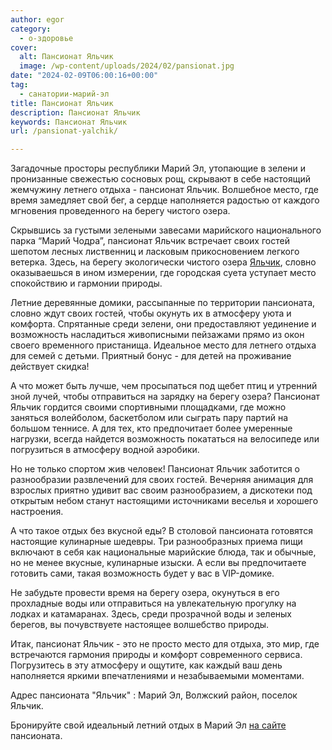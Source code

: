 ```yaml
---
author: egor
category:
  - о-здоровье
cover:
  alt: Пансионат Яльчик
  image: /wp-content/uploads/2024/02/pansionat.jpg
date: "2024-02-09T06:00:16+00:00"
tag:
  - санатории-марий-эл
title: Пансионат Яльчик
description: Пансионат Яльчик
keywords: Пансионат Яльчик
url: /pansionat-yalchik/

---
```

Загадочные просторы республики Марий Эл, утопающие в зелени и пронизанные свежестью сосновых рощ, скрывают в себе настоящий жемчужину летнего отдыха \- пансионат Яльчик. Волшебное место, где время замедляет свой бег, а сердце наполняется радостью от каждого мгновения проведенного на берегу чистого озера.

Скрывшись за густыми зелеными завесами марийского национального парка “Марий Чодра”, пансионат Яльчик встречает своих гостей шепотом лесных лиственниц и ласковым прикосновением легкого ветерка. Здесь, на берегу экологически чистого озера [Яльчик](/ozero-yalchik/), словно оказываешься в ином измерении, где городская суета уступает место спокойствию и гармонии природы.

Летние деревянные домики, рассыпанные по территории пансионата, словно ждут своих гостей, чтобы окунуть их в атмосферу уюта и комфорта. Спрятанные среди зелени, они предоставляют уединение и возможность насладиться живописными пейзажами прямо из окон своего временного пристанища. Идеальное место для летнего отдыха для семей с детьми. Приятный бонус \- для детей на проживание действует скидка!

А что может быть лучше, чем просыпаться под щебет птиц и утренний зной лучей, чтобы отправиться на зарядку на берегу озера? Пансионат Яльчик гордится своими спортивными площадками, где можно заняться волейболом, баскетболом или сыграть пару партий на большом теннисе. А для тех, кто предпочитает более умеренные нагрузки, всегда найдется возможность покататься на велосипеде или погрузиться в атмосферу водной аэробики.

Но не только спортом жив человек! Пансионат Яльчик заботится о разнообразии развлечений для своих гостей. Вечерняя анимация для взрослых приятно удивит вас своим разнообразием, а дискотеки под открытым небом станут настоящими источниками веселья и хорошего настроения.

А что такое отдых без вкусной еды? В столовой пансионата готовятся настоящие кулинарные шедевры. Три разнообразных приема пищи включают в себя как национальные марийские блюда, так и обычные, но не менее вкусные, кулинарные изыски. А если вы предпочитаете готовить сами, такая возможность будет у вас в VIP-домике.

Не забудьте провести время на берегу озера, окунуться в его прохладные воды или отправиться на увлекательную прогулку на лодках и катамаранах. Здесь, среди прозрачной воды и зеленых берегов, вы почувствуете настоящее волшебство природы.

Итак, пансионат Яльчик \- это не просто место для отдыха, это мир, где встречаются гармония природы и комфорт современного сервиса. Погрузитесь в эту атмосферу и ощутите, как каждый ваш день наполняется яркими впечатлениями и незабываемыми моментами.

Адрес пансионата "Яльчик" : Марий Эл, Волжский район, поселок Яльчик.

Бронируйте свой идеальный летний отдых в Марий Эл [на сайте](https://www.pansionyalchik.ru/) пансионата.
